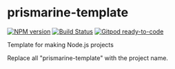 # prismarine-template
[![NPM version](https://img.shields.io/npm/v/pythonia.svg)](http://npmjs.com/package/prismarine-template)
[![Build Status](https://github.com/extremeheat/JSPyBridge/actions/workflows/node.yml/badge.svg)](https://github.com/extremeheat/prismarine-template/actions/workflows/)
[![Gitpod ready-to-code](https://img.shields.io/badge/Gitpod-ready--to--code-blue?logo=gitpod)](https://gitpod.io/#https://github.com/extremeheat/prismarine-template)

Template for making Node.js projects

Replace all "prismarine-template" with the project name.
